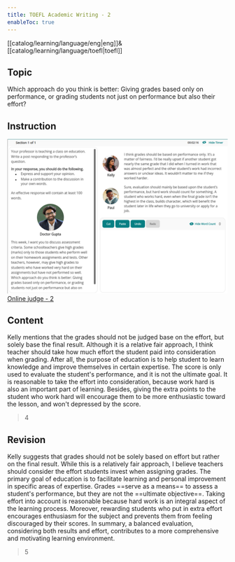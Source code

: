 ```yaml
---
title: TOEFL Academic Writing - 2
enableToc: true
---
```

[[catalog/learning/language/eng|eng]]&
[[catalog/learning/language/toefl|toefl]]   

## Topic
Which approach do you think is better: Giving grades based only on performance, or grading students not just on performance but also their effort?

## Instruction
![](images/english/TOEFL_Academic_Writing_2.png)   
[Online judge - 2](https://ibt2-toefl-pt.ets.org/dg?code=A02&_gl=1*f4ga7y*_gcl_au*ODQ2Mjc5MjE0LjE2ODEyMTE0MzU.*_ga*MTE4NTQ1NjgxNi4xNjgxMjExNDM1*_ga_T2TH8KSGFZ*MTY4NTA5MjM1NS41LjAuMTY4NTA5MjQwNi45LjAuMA..&_ga=2.58235178.181538343.1685082710-1185456816.1681211435)

## Content
Kelly mentions that the grades should not be judged base on the effort, but solely base the final result. Although it is a relative fair approach, I think teacher should take how much effort the student paid into consideration when grading. After all, the purpose of education is to help student to learn knowledge and improve themselves in certain expertise. The score is only used to evaluate the student's performance, and it is not the ultimate goal. It is reasonable to take the effort into consideration, because work hard is also an important part of learning. Besides, giving the extra points to the student who work hard will encourage them to be more enthusiastic toward the lesson, and won't depressed by the score.
> 4

## Revision
Kelly suggests that grades should not be solely based on effort but rather on the final result. While this is a relatively fair approach, I believe teachers should consider the effort students invest when assigning grades. The primary goal of education is to facilitate learning and personal improvement in specific areas of expertise. Grades ==serve as a means== to assess a student's performance, but they are not the ==ultimate objective==. Taking effort into account is reasonable because hard work is an integral aspect of the learning process. Moreover, rewarding students who put in extra effort encourages enthusiasm for the subject and prevents them from feeling discouraged by their scores. In summary, a balanced evaluation, considering both results and effort, contributes to a more comprehensive and motivating learning environment.
> 5